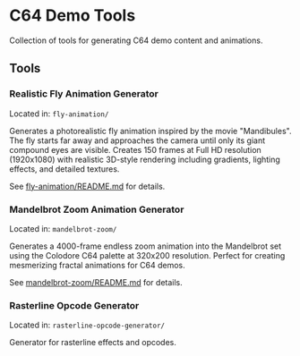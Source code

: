 # C64 Demo Tools

Collection of tools for generating C64 demo content and animations.

## Tools

### Realistic Fly Animation Generator

Located in: `fly-animation/`

Generates a photorealistic fly animation inspired by the movie "Mandibules". The fly starts far away and approaches the camera until only its giant compound eyes are visible. Creates 150 frames at Full HD resolution (1920x1080) with realistic 3D-style rendering including gradients, lighting effects, and detailed textures.

See [fly-animation/README.md](fly-animation/README.md) for details.

### Mandelbrot Zoom Animation Generator

Located in: `mandelbrot-zoom/`

Generates a 4000-frame endless zoom animation into the Mandelbrot set using the Colodore C64 palette at 320x200 resolution. Perfect for creating mesmerizing fractal animations for C64 demos.

See [mandelbrot-zoom/README.md](mandelbrot-zoom/README.md) for details.

### Rasterline Opcode Generator

Located in: `rasterline-opcode-generator/`

Generator for rasterline effects and opcodes.
